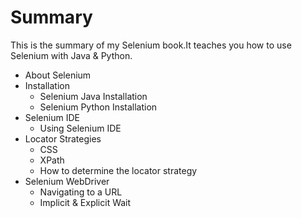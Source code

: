 # Summary

This is the summary of my Selenium book.It teaches you how to use Selenium with Java & Python. 

- About Selenium
- Installation
  - Selenium Java Installation
  - Selenium Python Installation
- Selenium IDE
  - Using Selenium IDE
- Locator Strategies  
  - CSS
  - XPath
  - How to determine the locator strategy
- Selenium WebDriver
  - Navigating to a URL
  - Implicit & Explicit Wait
